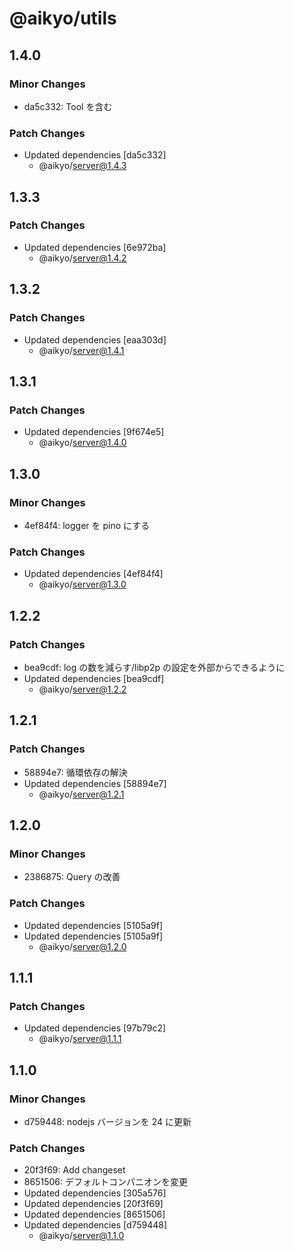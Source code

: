 # @aikyo/utils

## 1.4.0

### Minor Changes

- da5c332: Tool を含む

### Patch Changes

- Updated dependencies [da5c332]
  - @aikyo/server@1.4.3

## 1.3.3

### Patch Changes

- Updated dependencies [6e972ba]
  - @aikyo/server@1.4.2

## 1.3.2

### Patch Changes

- Updated dependencies [eaa303d]
  - @aikyo/server@1.4.1

## 1.3.1

### Patch Changes

- Updated dependencies [9f674e5]
  - @aikyo/server@1.4.0

## 1.3.0

### Minor Changes

- 4ef84f4: logger を pino にする

### Patch Changes

- Updated dependencies [4ef84f4]
  - @aikyo/server@1.3.0

## 1.2.2

### Patch Changes

- bea9cdf: log の数を減らす/libp2p の設定を外部からできるように
- Updated dependencies [bea9cdf]
  - @aikyo/server@1.2.2

## 1.2.1

### Patch Changes

- 58894e7: 循環依存の解決
- Updated dependencies [58894e7]
  - @aikyo/server@1.2.1

## 1.2.0

### Minor Changes

- 2386875: Query の改善

### Patch Changes

- Updated dependencies [5105a9f]
- Updated dependencies [5105a9f]
  - @aikyo/server@1.2.0

## 1.1.1

### Patch Changes

- Updated dependencies [97b79c2]
  - @aikyo/server@1.1.1

## 1.1.0

### Minor Changes

- d759448: nodejs バージョンを 24 に更新

### Patch Changes

- 20f3f69: Add changeset
- 8651506: デフォルトコンパニオンを変更
- Updated dependencies [305a576]
- Updated dependencies [20f3f69]
- Updated dependencies [8651506]
- Updated dependencies [d759448]
  - @aikyo/server@1.1.0
